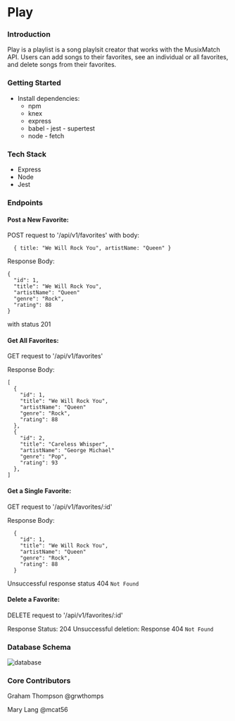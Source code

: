 # Play

### Introduction
  Play is a playlist is a song playlsit creator that works with the MusixMatch API. 
  Users can add songs to their favorites, see an individual or all favorites, and 
  delete songs from their favorites.
  
### Getting Started
  * Install dependencies: 
    - npm
    - knex
    - express
    - babel - jest - supertest
    - node - fetch

### Tech Stack
  * Express
  * Node
  * Jest
  
### Endpoints

#### Post a New Favorite: 
POST request to '/api/v1/favorites'
with body: 
``` 
  { title: "We Will Rock You", artistName: "Queen" }
```

Response Body: 
```
{
  "id": 1,
  "title": "We Will Rock You",
  "artistName": "Queen"
  "genre": "Rock",
  "rating": 88
}
```
with status 201



#### Get All Favorites:
GET request to '/api/v1/favorites'

Response Body:
```
[
  {
    "id": 1,
    "title": "We Will Rock You",
    "artistName": "Queen"
    "genre": "Rock",
    "rating": 88
  },
  {
    "id": 2,
    "title": "Careless Whisper",
    "artistName": "George Michael"
    "genre": "Pop",
    "rating": 93
  },
]
```


#### Get a Single Favorite:
GET request to '/api/v1/favorites/:id'

Response Body: 
```
  {
    "id": 1,
    "title": "We Will Rock You",
    "artistName": "Queen"
    "genre": "Rock",
    "rating": 88
  }
```
Unsuccessful response status 404 `Not Found`



#### Delete a Favorite: 
DELETE request to '/api/v1/favorites/:id'

Response Status: 204
Unsuccessful deletion: Response 404 `Not Found`


### Database Schema

![database](https://i.imgur.com/Mtat975.png)

### Core Contributors

Graham Thompson @grwthomps

Mary Lang @mcat56

